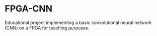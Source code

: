 # FPGA-CNN
Educational project implementing a basic convolutional neural network (CNN) on a FPGA for teaching purposes. 
